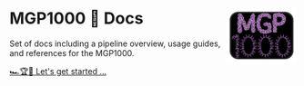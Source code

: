 # MGP1000  📖  Docs <img src="src/assets/mgp1000Logo.svg" align="right" width="125" />

Set of docs including a pipeline overview, usage guides, and references for the MGP1000.

[🏎️🏆🏁 Let's get started ...](https://pblaney.github.io/mgp1000-docs/)